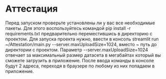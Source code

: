 # Аттестация
Перед запуском проверьте установлены ли у вас все необходимые пакеты.
Для этого воспользуйтесь командой pip install -r requirements.txt предварительно переместившись в директорию с проектом.
Для запуска проекта нужно, ввести в консоль
streamlit run ~/Attestation/main.py --server.maxUploadSize=1024, вместо ~ путь до директории с проектом.
Параметр --server.maxUploadSize=1024 отвечает за максимальный размер датасета в мегабайтах который вы сможете загрузить в приложение.
После ввода команды в консоле будут 2 адреса, переходя в браузере по любому из них попадаем в приложение.